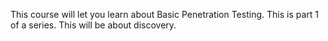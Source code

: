 This course will let you learn about Basic Penetration Testing. This is part 1 of a series. This will be about discovery.

